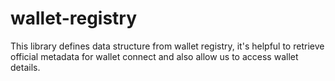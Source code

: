 # wallet-registry

This library defines data structure from wallet registry, it's helpful to retrieve official metadata for wallet connect and also allow us to access wallet details.
